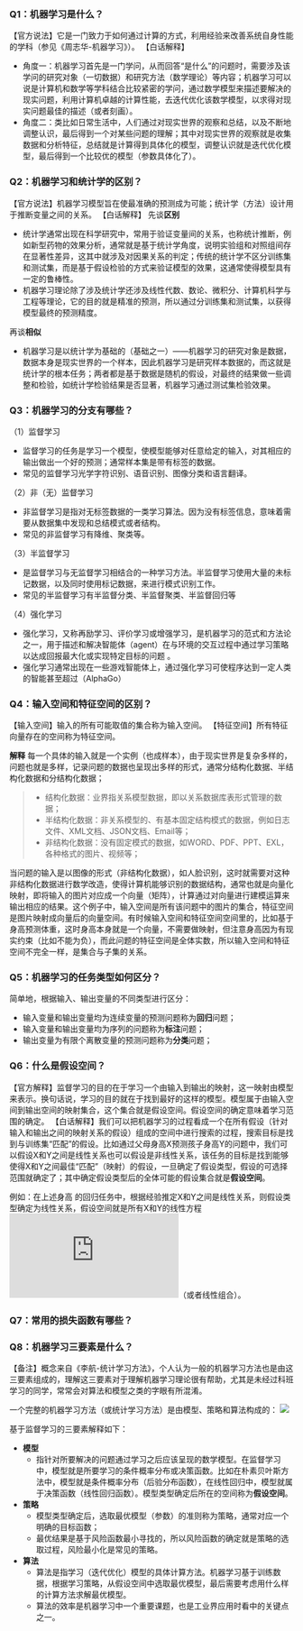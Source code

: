 
### Q1：机器学习是什么？
【官方说法】它是一门致力于如何通过计算的方式，利用经验来改善系统自身性能的学科（参见《周志华-机器学习》）。
【白话解释】
- 角度一：机器学习首先是一门学问，从而回答“是什么”的问题时，需要涉及该学问的研究对象（一切数据）和研究方法（数学理论）等内容；机器学习可以说是计算机和数学等学科结合比较紧密的学问，通过数学模型来描述要解决的现实问题，利用计算机卓越的计算性能，去迭代优化该数学模型，以求得对现实问题最佳的描述（或者刻画）。
- 角度二：类比如日常生活中，人们通过对现实世界的观察和总结，以及不断地调整认识，最后得到一个对某些问题的理解；其中对现实世界的观察就是收集数据和分析特征，总结就是计算得到具体化的模型，调整认识就是迭代优化模型，最后得到一个比较优的模型（参数具体化了）。

### Q2：机器学习和统计学的区别？
【官方说法】机器学习模型旨在使最准确的预测成为可能；统计学（方法）设计用于推断变量之间的关系。
【白话解释】
先谈**区别**
- 统计学通常出现在科学研究中，常用于验证变量间的关系，也称统计推断，例如新型药物的效果分析，通常就是基于统计学角度，说明实验组和对照组间存在显著性差异，这其中就涉及对因果关系的判定；传统的统计学不区分训练集和测试集，而是基于假设检验的方式来验证模型的效果，这通常使得模型具有一定的鲁棒性。
- 机器学习理论除了涉及统计学还涉及线性代数、数论、微积分、计算机科学与工程等理论，它的目的就是精准的预测，所以通过分训练集和测试集，以获得模型最终的预测精度。

再谈**相似**
- 机器学习是以统计学为基础的（基础之一）——机器学习的研究对象是数据，数据本身是现实世界的一个样本，因此机器学习是研究样本数据的，而这就是统计学的根本任务；两者都是基于数据是随机的假设，对最终的结果做一些调整和检验，如统计学检验结果是否显著，机器学习通过测试集检验效果。

### Q3：机器学习的分支有哪些？
（1）监督学习
- 监督学习的任务是学习一个模型，使模型能够对任意给定的输入，对其相应的输出做出一个好的预测；通常样本集是带有标签的数据。
- 常见的监督学习光学字符识别、语音识别、图像分类和语言翻译。

（2）非（无）监督学习
- 非监督学习是指对无标签数据的一类学习算法。因为没有标签信息，意味着需要从数据集中发现和总结模式或者结构。
- 常见的非监督学习有降维、聚类等。

（3）半监督学习
- 是监督学习与无监督学习相结合的一种学习方法。半监督学习使用大量的未标记数据，以及同时使用标记数据，来进行模式识别工作。
- 常见的半监督学习有半监督分类、半监督聚类、半监督回归等

（4）强化学习
- 强化学习，又称再励学习、评价学习或增强学习，是机器学习的范式和方法论之一，用于描述和解决智能体（agent）在与环境的交互过程中通过学习策略以达成回报最大化或实现特定目标的问题 。
- 强化学习通常出现在一些游戏智能体上，通过强化学习可使程序达到一定人类的智能甚至超过（AlphaGo）

### Q4：输入空间和特征空间的区别？
【输入空间】输入的所有可能取值的集合称为输入空间。
【特征空间】所有特征向量存在的空间称为特征空间。

**解释**
每一个具体的输入就是一个实例（也成样本），由于现实世界是复杂多样的，问题也就是多样，记录问题的数据也呈现出多样的形式，通常分结构化数据、半结构化数据和分结构化数据；
> - 结构化数据：业界指关系模型数据，即以关系数据库表形式管理的数据；
> - 半结构化数据：非关系模型的、有基本固定结构模式的数据，例如日志文件、XML文档、JSON文档、Email等；
> - 非结构化数据：没有固定模式的数据，如WORD、PDF、PPT、EXL，各种格式的图片、视频等；

当问题的输入是以图像的形式（非结构化数据），如人脸识别，这时就需要对这种非结构化数据进行数学改造，使得计算机能够识别的数据结构，通常也就是向量化映射，即将输入的图片对应成一个向量（矩阵），计算通过对向量进行建模运算来输出相应的结果。这个例子中，输入空间是所有该问题中的图片的集合，特征空间是图片映射成向量后的向量空间。有时候输入空间和特征空间空间里的，比如基于身高预测体重，这时身高本身就是一个向量，不需要做映射，但注意身高因为有现实约束（比如不能为负），而此问题的特征空间是全体实数，所以输入空间和特征空间不完全一样，是集合与子集的关系。

### Q5：机器学习的任务类型如何区分？
简单地，根据输入、输出变量的不同类型进行区分：
- 输入变量和输出变量均为连续变量的预测问题称为**回归**问题；
- 输入变量和输出变量均为序列的问题称为**标注**问题；
- 输出变量为有限个离散变量的预测问题称为**分类**问题；

### Q6：什么是假设空间？
【官方解释】监督学习的目的在于学习一个由输入到输出的映射，这一映射由模型来表示。换句话说，学习的目的就在于找到最好的这样的模型。模型属于由输入空间到输出空间的映射集合，这个集合就是假设空间。假设空间的确定意味着学习范围的确定。
【白话解释】我们可以把机器学习的过程看成一个在所有假设（针对输入和输出之间的映射关系的假设）组成的空间中进行搜索的过程，搜索目标是找到与训练集“匹配”的假设。比如通过父母身高X预测孩子身高Y的问题中，我们可以假设X和Y之间是线性关系也可以假设是非线性关系，该任务的目标是找到能够使得X和Y之间最佳“匹配”（映射）的假设，一旦确定了假设类型，假设的可选择范围就确定了；其中确定假设类型后的全体可能的假设集合就是**假设空间**。

例如：在上述身高 的回归任务中，根据经验推定X和Y之间是线性关系，则假设类型确定为线性关系，假设空间就是所有X和Y的线性方程
![](http://latex.codecogs.com/gif.latex?Y=A*X+b)（或者线性组合）。

### Q7：常用的损失函数有哪些？

### Q8：机器学习三要素是什么？
【备注】概念来自《李航-统计学习方法》，个人认为一般的机器学习方法也是由这三要素组成的，理解这三要素对于理解机器学习理论很有帮助，尤其是未经过科班学习的同学，常常会对算法和模型之类的字眼有所混淆。

一个完整的机器学习方法（或统计学习方法）是由模型、策略和算法构成的：
![](http://latex.codecogs.com/gif.latex?方法=模型+策略+算法)

基于监督学习的三要素解释如下：
- **模型**
  - 指针对所要解决的问题通过学习之后应该呈现的数学模型。在监督学习中，模型就是所要学习的条件概率分布或决策函数。比如在朴素贝叶斯方法中，模型就是条件概率分布（后验分布函数），在线性回归中，模型就属于决策函数（线性回归函数）。模型类型确定后所在的空间称为**假设空间**。
- **策略**
  - 模型类型确定后，选取最优模型（参数）的准则称为策略，通常对应一个明确的目标函数；
  - 最优结果是基于风险函数最小寻找的，所以风险函数的确定就是策略的选取过程，风险最小化是常见的策略。
- **算法**
  - 算法是指学习（迭代优化）模型的具体计算方法。机器学习基于训练数据，根据学习策略，从假设空间中选取最优模型，最后需要考虑用什么样的计算方法求解最优模型。
  - 算法的效率是机器学习中一个重要课题，也是工业界应用时看中的关键点之一。
  


















